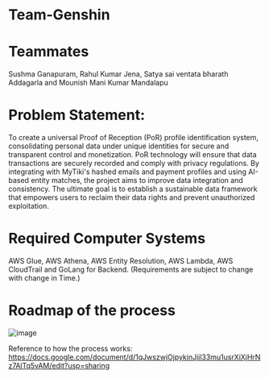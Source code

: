 # Team-Genshin
#
# Teammates
Sushma Ganapuram, Rahul Kumar Jena, Satya sai ventata bharath Addagarla and Mounish Mani Kumar Mandalapu

# Problem Statement:
To create a universal Proof of Reception (PoR) profile identification system, consolidating personal data under unique identities for secure and transparent control and monetization. PoR technology will ensure that data transactions are securely recorded and comply with privacy regulations. By integrating with MyTiki's hashed emails and payment profiles and using AI-based entity matches, the project aims to improve data integration and consistency. The ultimate goal is to establish a sustainable data framework that empowers users to reclaim their data rights and prevent unauthorized exploitation.

# Required Computer Systems
AWS Glue, AWS Athena, AWS Entity Resolution, AWS Lambda, AWS CloudTrail and GoLang for Backend.
(Requirements are subject to change with change in Time.)

# Roadmap of the process
![image](https://github.com/user-attachments/assets/b52a2e6b-e6fd-4c67-9ca2-72552cc5e1b3)

Reference to how the process works: https://docs.google.com/document/d/1qJwszwjOjpykinJjil33mu1usrXiXjHrNz7AlTq5vAM/edit?usp=sharing

